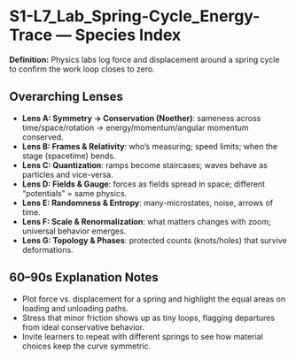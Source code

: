 # S1-L7_Lab_Spring-Cycle_Energy-Trace — Species Index
**Definition:** Physics labs log force and displacement around a spring cycle to confirm the work loop closes to zero.
## Overarching Lenses

- **Lens A: Symmetry -> Conservation (Noether)**: sameness across time/space/rotation → energy/momentum/angular momentum conserved.
- **Lens B: Frames & Relativity**: who’s measuring; speed limits; when the stage (spacetime) bends.
- **Lens C: Quantization**: ramps become staircases; waves behave as particles and vice-versa.
- **Lens D: Fields & Gauge**: forces as fields spread in space; different “potentials” = same physics.
- **Lens E: Randomness & Entropy**: many-microstates, noise, arrows of time.
- **Lens F: Scale & Renormalization**: what matters changes with zoom; universal behavior emerges.
- **Lens G: Topology & Phases**: protected counts (knots/holes) that survive deformations.

## 60–90s Explanation Notes
- Plot force vs. displacement for a spring and highlight the equal areas on loading and unloading paths.
- Stress that minor friction shows up as tiny loops, flagging departures from ideal conservative behavior.
- Invite learners to repeat with different springs to see how material choices keep the curve symmetric.
